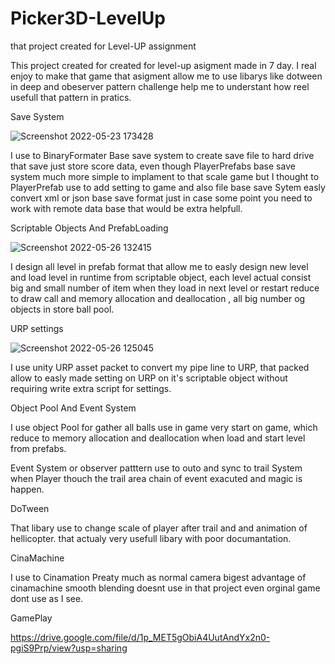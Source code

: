 # Picker3D-LevelUp
that project created for Level-UP assignment 

This project created for created for level-up asigment made in 7 day. I real enjoy to make that game that asigment allow
me to use libarys like dotween in deep and obeserver pattern challenge help me to understant how reel usefull that pattern
in pratics.


Save System

![Screenshot 2022-05-23 173428](https://user-images.githubusercontent.com/60402673/170464954-99e2aede-b0c6-4683-873c-8bf6bdb534e6.png)

I use to BinaryFormater Base save system to create save file to hard drive that save just store score data,  even though PlayerPrefabs base save system much more simple
to implament to that scale game but I thought to PlayerPrefab use to add setting to game and also file base save Sytem easly convert xml or json base save format just
in case some point you need to work with remote data base that would be extra helpfull.

Scriptable Objects And PrefabLoading

![Screenshot 2022-05-26 132415](https://user-images.githubusercontent.com/60402673/170469712-4d758cc6-2a4e-4d8d-81fa-0fc6c29aa098.png)

I design all level in prefab format that allow me to easly design new level and load level in runtime from scriptable object, each level actual consist big and
small number of item when they load in next level or restart reduce to draw call and memory allocation and deallocation , all big number og objects in store ball
pool.

URP settings

![Screenshot 2022-05-26 125045](https://user-images.githubusercontent.com/60402673/170466354-00000fff-7cfe-4ec4-80e4-e099f369f91f.png)

I use unity URP asset packet to convert my pipe line to URP, that packed allow to easly made setting on URP on it's scriptable
object without requiring write extra script for settings.

Object Pool And Event System

I use object Pool for gather all balls use in game very start on game, which reduce to memory allocation and deallocation
when load and start level from prefabs.

Event System or observer patttern use to outo and sync to trail System when Player thouch the trail area chain of event exacuted
and magic is happen.

DoTween

That libary use to change scale of player after trail and and animation of hellicopter. that actualy very usefull libary with poor
documantation.

CinaMachine

I use to Cinamation Preaty much as normal camera bigest advantage of cinamachine smooth blending doesnt use in that project
even orginal game dont use as  I see.

GamePlay

https://drive.google.com/file/d/1p_MET5gObiA4UutAndYx2n0-pgiS9Prp/view?usp=sharing
